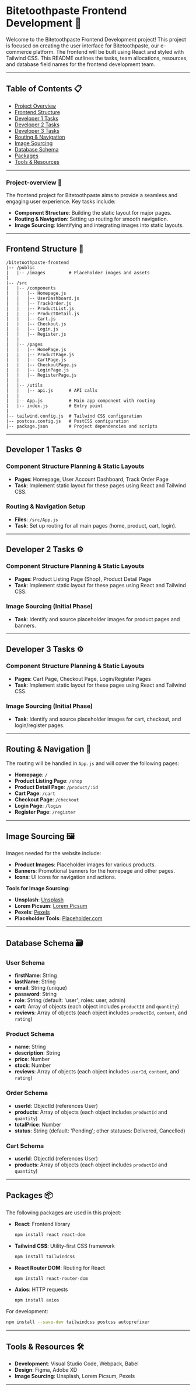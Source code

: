 
# Bitetoothpaste Frontend Development 📱

Welcome to the Bitetoothpaste Frontend Development project! This project is focused on creating the user interface for Bitetoothpaste, our e-commerce platform. The frontend will be built using React and styled with Tailwind CSS. This README outlines the tasks, team allocations, resources, and database field names for the frontend development team.

---

## Table of Contents 📋

- [Project Overview](#project-overview)
- [Frontend Structure](#frontend-structure)
- [Developer 1 Tasks](#developer-1-tasks)
- [Developer 2 Tasks](#developer-2-tasks)
- [Developer 3 Tasks](#developer-3-tasks)
- [Routing & Navigation](#routing--navigation)
- [Image Sourcing](#image-sourcing)
- [Database Schema](#database-schema)
- [Packages](#packages)
- [Tools & Resources](#tools--resources)

---

### Project-overview 🚀

The frontend project for Bitetoothpaste aims to provide a seamless and engaging user experience. Key tasks include:

- **Component Structure**: Building the static layout for major pages.
- **Routing & Navigation**: Setting up routing for smooth navigation.
- **Image Sourcing**: Identifying and integrating images into static layouts.

---

## Frontend Structure 📂

```
/bitetoothpaste-frontend
|-- /public
|   |-- /images         # Placeholder images and assets
|
|-- /src
|   |-- /components
|   |   |-- Homepage.js
|   |   |-- UserDashboard.js
|   |   |-- TrackOrder.js
|   |   |-- ProductList.js
|   |   |-- ProductDetail.js
|   |   |-- Cart.js
|   |   |-- Checkout.js
|   |   |-- Login.js
|   |   |-- Register.js
|   |
|   |-- /pages
|   |   |-- HomePage.js
|   |   |-- ProductPage.js
|   |   |-- CartPage.js
|   |   |-- CheckoutPage.js
|   |   |-- LoginPage.js
|   |   |-- RegisterPage.js
|   |
|   |-- /utils
|   |   |-- api.js      # API calls
|   |
|   |-- App.js          # Main app component with routing
|   |-- index.js        # Entry point
|
|-- tailwind.config.js  # Tailwind CSS configuration
|-- postcss.config.js   # PostCSS configuration
|-- package.json        # Project dependencies and scripts
```

---

## Developer 1 Tasks ⚙️

### Component Structure Planning & Static Layouts
- **Pages**: Homepage, User Account Dashboard, Track Order Page
- **Task**: Implement static layout for these pages using React and Tailwind CSS.

### Routing & Navigation Setup
- **Files**: `/src/App.js`
- **Task**: Set up routing for all main pages (home, product, cart, login).


---

## Developer 2 Tasks ⚙️

### Component Structure Planning & Static Layouts
- **Pages**: Product Listing Page (Shop), Product Detail Page
- **Task**: Implement static layout for these pages using React and Tailwind CSS.

### Image Sourcing (Initial Phase)
- **Task**: Identify and source placeholder images for product pages and banners.


---

## Developer 3 Tasks ⚙️

### Component Structure Planning & Static Layouts
- **Pages**: Cart Page, Checkout Page, Login/Register Pages
- **Task**: Implement static layout for these pages using React and Tailwind CSS.

### Image Sourcing (Initial Phase)
- **Task**: Identify and source placeholder images for cart, checkout, and login/register pages.


---

## Routing & Navigation 📍

The routing will be handled in `App.js` and will cover the following pages:

- **Homepage**: `/`
- **Product Listing Page**: `/shop`
- **Product Detail Page**: `/product/:id`
- **Cart Page**: `/cart`
- **Checkout Page**: `/checkout`
- **Login Page**: `/login`
- **Register Page**: `/register`



---

## Image Sourcing 🖼️

Images needed for the website include:

- **Product Images**: Placeholder images for various products.
- **Banners**: Promotional banners for the homepage and other pages.
- **Icons**: UI icons for navigation and actions.

**Tools for Image Sourcing:**
- **Unsplash**: [Unsplash](https://unsplash.com)
- **Lorem Picsum**: [Lorem Picsum](https://picsum.photos)
- **Pexels**: [Pexels](https://www.pexels.com)
- **Placeholder Tools**: [Placeholder.com](https://placeholder.com)



---

## Database Schema 🗃️

### User Schema
- **firstName**: String
- **lastName**: String
- **email**: String (unique)
- **password**: String
- **role**: String (default: 'user'; roles: user, admin)
- **cart**: Array of objects (each object includes `productId` and `quantity`)
- **reviews**: Array of objects (each object includes `productId`, `content`, and `rating`)

### Product Schema
- **name**: String
- **description**: String
- **price**: Number
- **stock**: Number
- **reviews**: Array of objects (each object includes `userId`, `content`, and `rating`)

### Order Schema
- **userId**: ObjectId (references User)
- **products**: Array of objects (each object includes `productId` and `quantity`)
- **totalPrice**: Number
- **status**: String (default: 'Pending'; other statuses: Delivered, Cancelled)

### Cart Schema
- **userId**: ObjectId (references User)
- **products**: Array of objects (each object includes `productId` and `quantity`)



---

## Packages 📦

The following packages are used in this project:

- **React**: Frontend library
  ```bash
  npm install react react-dom
  ```
- **Tailwind CSS**: Utility-first CSS framework
  ```bash
  npm install tailwindcss
  ```
- **React Router DOM**: Routing for React
  ```bash
  npm install react-router-dom
  ```
- **Axios**: HTTP requests
  ```bash
  npm install axios
  ```

For development:
```bash
npm install --save-dev tailwindcss postcss autoprefixer
```



---

## Tools & Resources 🛠️

- **Development**: Visual Studio Code, Webpack, Babel
- **Design**: Figma, Adobe XD
- **Image Sourcing**: Unsplash, Lorem Picsum, Pexels





---
